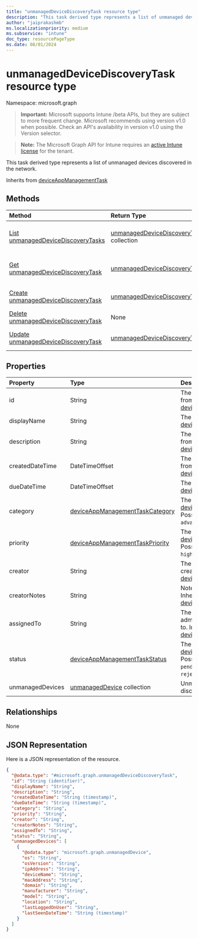 ```yaml
---
title: "unmanagedDeviceDiscoveryTask resource type"
description: "This task derived type represents a list of unmanaged devices discovered in the network."
author: "jaiprakashmb"
ms.localizationpriority: medium
ms.subservice: "intune"
doc_type: resourcePageType
ms.date: 08/01/2024
---
```


# unmanagedDeviceDiscoveryTask resource type

Namespace: microsoft.graph

> **Important:** Microsoft supports Intune /beta APIs, but they are subject to more frequent change. Microsoft recommends using version v1.0 when possible. Check an API's availability in version v1.0 using the Version selector.

> **Note:** The Microsoft Graph API for Intune requires an [active Intune license](https://go.microsoft.com/fwlink/?linkid=839381) for the tenant.

This task derived type represents a list of unmanaged devices discovered in the network.


Inherits from [deviceAppManagementTask](../resources/intune-partnerintegration-deviceappmanagementtask.md)

## Methods
|Method|Return Type|Description|
|:---|:---|:---|
|[List unmanagedDeviceDiscoveryTasks](../api/intune-partnerintegration-unmanageddevicediscoverytask-list.md)|[unmanagedDeviceDiscoveryTask](../resources/intune-partnerintegration-unmanageddevicediscoverytask.md) collection|List properties and relationships of the [unmanagedDeviceDiscoveryTask](../resources/intune-partnerintegration-unmanageddevicediscoverytask.md) objects.|
|[Get unmanagedDeviceDiscoveryTask](../api/intune-partnerintegration-unmanageddevicediscoverytask-get.md)|[unmanagedDeviceDiscoveryTask](../resources/intune-partnerintegration-unmanageddevicediscoverytask.md)|Read properties and relationships of the [unmanagedDeviceDiscoveryTask](../resources/intune-partnerintegration-unmanageddevicediscoverytask.md) object.|
|[Create unmanagedDeviceDiscoveryTask](../api/intune-partnerintegration-unmanageddevicediscoverytask-create.md)|[unmanagedDeviceDiscoveryTask](../resources/intune-partnerintegration-unmanageddevicediscoverytask.md)|Create a new [unmanagedDeviceDiscoveryTask](../resources/intune-partnerintegration-unmanageddevicediscoverytask.md) object.|
|[Delete unmanagedDeviceDiscoveryTask](../api/intune-partnerintegration-unmanageddevicediscoverytask-delete.md)|None|Deletes a [unmanagedDeviceDiscoveryTask](../resources/intune-partnerintegration-unmanageddevicediscoverytask.md).|
|[Update unmanagedDeviceDiscoveryTask](../api/intune-partnerintegration-unmanageddevicediscoverytask-update.md)|[unmanagedDeviceDiscoveryTask](../resources/intune-partnerintegration-unmanageddevicediscoverytask.md)|Update the properties of a [unmanagedDeviceDiscoveryTask](../resources/intune-partnerintegration-unmanageddevicediscoverytask.md) object.|

## Properties
|Property|Type|Description|
|:---|:---|:---|
|id|String|The entity key. Inherited from [deviceAppManagementTask](../resources/intune-partnerintegration-deviceappmanagementtask.md)|
|displayName|String|The name. Inherited from [deviceAppManagementTask](../resources/intune-partnerintegration-deviceappmanagementtask.md)|
|description|String|The description. Inherited from [deviceAppManagementTask](../resources/intune-partnerintegration-deviceappmanagementtask.md)|
|createdDateTime|DateTimeOffset|The created date. Inherited from [deviceAppManagementTask](../resources/intune-partnerintegration-deviceappmanagementtask.md)|
|dueDateTime|DateTimeOffset|The due date. Inherited from [deviceAppManagementTask](../resources/intune-partnerintegration-deviceappmanagementtask.md)|
|category|[deviceAppManagementTaskCategory](../resources/intune-partnerintegration-deviceappmanagementtaskcategory.md)|The category. Inherited from [deviceAppManagementTask](../resources/intune-partnerintegration-deviceappmanagementtask.md). Possible values are: `unknown`, `advancedThreatProtection`.|
|priority|[deviceAppManagementTaskPriority](../resources/intune-partnerintegration-deviceappmanagementtaskpriority.md)|The priority. Inherited from [deviceAppManagementTask](../resources/intune-partnerintegration-deviceappmanagementtask.md). Possible values are: `none`, `high`, `low`.|
|creator|String|The email address of the creator. Inherited from [deviceAppManagementTask](../resources/intune-partnerintegration-deviceappmanagementtask.md)|
|creatorNotes|String|Notes from the creator. Inherited from [deviceAppManagementTask](../resources/intune-partnerintegration-deviceappmanagementtask.md)|
|assignedTo|String|The name or email of the admin this task is assigned to. Inherited from [deviceAppManagementTask](../resources/intune-partnerintegration-deviceappmanagementtask.md)|
|status|[deviceAppManagementTaskStatus](../resources/intune-partnerintegration-deviceappmanagementtaskstatus.md)|The status. Inherited from [deviceAppManagementTask](../resources/intune-partnerintegration-deviceappmanagementtask.md). Possible values are: `unknown`, `pending`, `active`, `completed`, `rejected`.|
|unmanagedDevices|[unmanagedDevice](../resources/intune-partnerintegration-unmanageddevice.md) collection|Unmanaged devices discovered in the network.|

## Relationships
None

## JSON Representation
Here is a JSON representation of the resource.
<!-- {
  "blockType": "resource",
  "keyProperty": "id",
  "@odata.type": "microsoft.graph.unmanagedDeviceDiscoveryTask"
}
-->
``` json
{
  "@odata.type": "#microsoft.graph.unmanagedDeviceDiscoveryTask",
  "id": "String (identifier)",
  "displayName": "String",
  "description": "String",
  "createdDateTime": "String (timestamp)",
  "dueDateTime": "String (timestamp)",
  "category": "String",
  "priority": "String",
  "creator": "String",
  "creatorNotes": "String",
  "assignedTo": "String",
  "status": "String",
  "unmanagedDevices": [
    {
      "@odata.type": "microsoft.graph.unmanagedDevice",
      "os": "String",
      "osVersion": "String",
      "ipAddress": "String",
      "deviceName": "String",
      "macAddress": "String",
      "domain": "String",
      "manufacturer": "String",
      "model": "String",
      "location": "String",
      "lastLoggedOnUser": "String",
      "lastSeenDateTime": "String (timestamp)"
    }
  ]
}
```